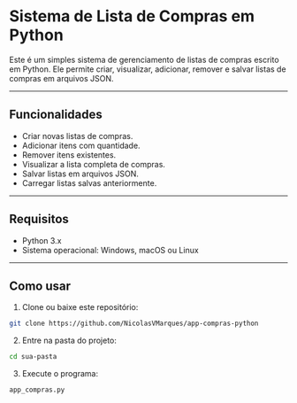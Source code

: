 # Sistema de Lista de Compras em Python

Este é um simples sistema de gerenciamento de listas de compras escrito em Python. Ele permite criar, visualizar, adicionar, remover e salvar listas de compras em arquivos JSON.

---

## Funcionalidades

- Criar novas listas de compras.
- Adicionar itens com quantidade.
- Remover itens existentes.
- Visualizar a lista completa de compras.
- Salvar listas em arquivos JSON.
- Carregar listas salvas anteriormente.

---

## Requisitos

- Python 3.x
- Sistema operacional: Windows, macOS ou Linux

---

## Como usar

1. Clone ou baixe este repositório:

```bash
git clone https://github.com/NicolasVMarques/app-compras-python
```
2. Entre na pasta do projeto:

```bash
cd sua-pasta
```
3. Execute o programa:

```bash
app_compras.py
```
